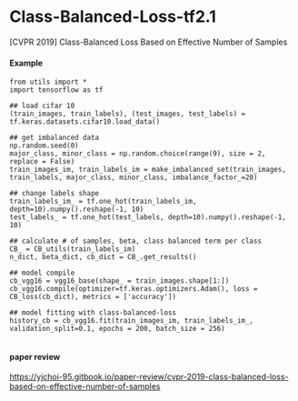 # Class-Balanced-Loss-tf2.1
[CVPR 2019] Class-Balanced Loss Based on Effective Number of Samples

#### Example
```
from utils import *
import tensorflow as tf

## load cifar 10
(train_images, train_labels), (test_images, test_labels) = tf.keras.datasets.cifar10.load_data()

## get imbalanced data
np.random.seed(0)
major_class, minor_class = np.random.choice(range(9), size = 2, replace = False)
train_images_im, train_labels_im = make_imbalanced_set(train_images, train_labels, major_class, minor_class, imbalance_factor_=20)

## change labels shape
train_labels_im_ = tf.one_hot(train_labels_im, depth=10).numpy().reshape(-1, 10)
test_labels_ = tf.one_hot(test_labels, depth=10).numpy().reshape(-1, 10)

## calculate # of samples, beta, class balanced term per class
CB_ = CB_utils(train_labels_im)
n_dict, beta_dict, cb_dict = CB_.get_results()

## model compile
cb_vgg16 = vgg16_base(shape_ = train_images.shape[1:])
cb_vgg16.compile(optimizer=tf.keras.optimizers.Adam(), loss = CB_loss(cb_dict), metrics = ['accuracy'])

## model fitting with class-balanced-loss
history_cb = cb_vgg16.fit(train_images_im, train_labels_im_, validation_split=0.1, epochs = 200, batch_size = 256)


```

#### paper review
<https://yjchoi-95.gitbook.io/paper-review/cvpr-2019-class-balanced-loss-based-on-effective-number-of-samples>

